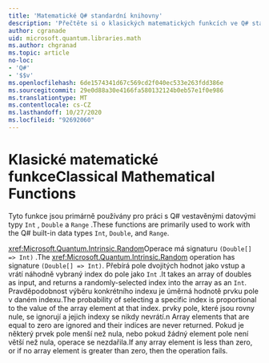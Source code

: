 ```yaml
---
title: 'Matematické Q# standardní knihovny'
description: 'Přečtěte si o klasických matematických funkcích ve Q# standardních knihovnách, které se používají s vestavěnými datovými typy.'
author: cgranade
uid: microsoft.quantum.libraries.math
ms.author: chgranad
ms.topic: article
no-loc:
- 'Q#'
- '$$v'
ms.openlocfilehash: 6de1574341d67c569cd2f040ec533e263fdd386e
ms.sourcegitcommit: 29e0d88a30e4166fa580132124b0eb57e1f0e986
ms.translationtype: MT
ms.contentlocale: cs-CZ
ms.lasthandoff: 10/27/2020
ms.locfileid: "92692060"
---
```

# <a name="classical-mathematical-functions"></a><span data-ttu-id="0f67a-103">Klasické matematické funkce</span><span class="sxs-lookup"><span data-stu-id="0f67a-103">Classical Mathematical Functions</span></span> #

<span data-ttu-id="0f67a-104">Tyto funkce jsou primárně používány pro práci s Q# vestavěnými datovými typy `Int` , `Double` a `Range` .</span><span class="sxs-lookup"><span data-stu-id="0f67a-104">These functions are primarily used to work with the Q# built-in data types `Int`, `Double`, and `Range`.</span></span>

<span data-ttu-id="0f67a-105"><xref:Microsoft.Quantum.Intrinsic.Random>Operace má signaturu `(Double[] => Int)` .</span><span class="sxs-lookup"><span data-stu-id="0f67a-105">The <xref:Microsoft.Quantum.Intrinsic.Random> operation has signature `(Double[] => Int)`.</span></span>
<span data-ttu-id="0f67a-106">Přebírá pole dvojitých hodnot jako vstup a vrátí náhodně vybraný index do pole jako `Int` .</span><span class="sxs-lookup"><span data-stu-id="0f67a-106">It takes an array of doubles as input, and returns a randomly-selected index into the array as an `Int`.</span></span>
<span data-ttu-id="0f67a-107">Pravděpodobnost výběru konkrétního indexu je úměrná hodnotě prvku pole v daném indexu.</span><span class="sxs-lookup"><span data-stu-id="0f67a-107">The probability of selecting a specific index is proportional to the value of the array element at that index.</span></span> <span data-ttu-id="0f67a-108">prvky pole, které jsou rovny nule, se ignorují a jejich indexy se nikdy nevrátí.</span><span class="sxs-lookup"><span data-stu-id="0f67a-108">n Array elements that are equal to zero are ignored and their indices are never returned.</span></span>
<span data-ttu-id="0f67a-109">Pokud je některý prvek pole menší než nula, nebo pokud žádný element pole není větší než nula, operace se nezdařila.</span><span class="sxs-lookup"><span data-stu-id="0f67a-109">If any array element is less than zero, or if no array element is greater than zero, then the operation fails.</span></span>

